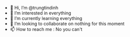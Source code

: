 - 👋 Hi, I’m @trungtindinh
- 👀 I’m interested in everything
- 🌱 I’m currently learning everything
- 💞️ I’m looking to collaborate on nothing for this moment
- 📫 How to reach me  : No you can't

<!---
trungtindinh/trungtindinh is a ✨ pikachu ✨ repository because its `README.md` (this file) appears on your GitHub profile.
You can click the Preview link to take a look at your changes.
--->
